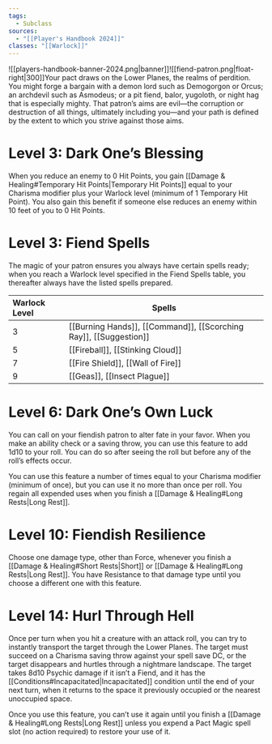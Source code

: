 ```yaml
---
tags:
  - Subclass
sources:
  - "[[Player's Handbook 2024]]"
classes: "[[Warlock]]"
---
```

![[players-handbook-banner-2024.png|banner]]![[fiend-patron.png|float-right|300]]Your pact draws on the Lower Planes, the realms of perdition. You might forge a bargain with a demon lord such as Demogorgon or Orcus; an archdevil such as Asmodeus; or a pit fiend, balor, yugoloth, or night hag that is especially mighty. That patron’s aims are evil—the corruption or destruction of all things, ultimately including you—and your path is defined by the extent to which you strive against those aims.
# Level 3: Dark One’s Blessing
When you reduce an enemy to 0 Hit Points, you gain [[Damage & Healing#Temporary Hit Points\|Temporary Hit Points]] equal to your Charisma modifier plus your Warlock level (minimum of 1 Temporary Hit Point). You also gain this benefit if someone else reduces an enemy within 10 feet of you to 0 Hit Points.

# Level 3: Fiend Spells
The magic of your patron ensures you always have certain spells ready; when you reach a Warlock level specified in the Fiend Spells table, you thereafter always have the listed spells prepared.

| Warlock Level | Spells                                                                                                                                                                                                                                                                           |
|:------------- | -------------------------------------------------------------------------------------------------------------------------------------------------------------------------------------------------------------------------------------------------------------------------------- |
| 3             | [[Burning Hands]], [[Command]], [[Scorching Ray]], [[Suggestion]] |
| 5             | [[Fireball]], [[Stinking Cloud]]                                                                                                                                         |
| 7             | [[Fire Shield]], [[Wall of Fire]]                                                                                                                                       |
| 9             | [[Geas]], [[Insect Plague]]                                                                                                                                                   |

# Level 6: Dark One’s Own Luck
You can call on your fiendish patron to alter fate in your favor. When you make an ability check or a saving throw, you can use this feature to add 1d10 to your roll. You can do so after seeing the roll but before any of the roll’s effects occur.

You can use this feature a number of times equal to your Charisma modifier (minimum of once), but you can use it no more than once per roll. You regain all expended uses when you finish a [[Damage & Healing#Long Rests|Long Rest]].
# Level 10: Fiendish Resilience
Choose one damage type, other than Force, whenever you finish a [[Damage & Healing#Short Rests\|Short]] or [[Damage & Healing#Long Rests|Long Rest]]. You have Resistance to that damage type until you choose a different one with this feature.
# Level 14: Hurl Through Hell
Once per turn when you hit a creature with an attack roll, you can try to instantly transport the target through the Lower Planes. The target must succeed on a Charisma saving throw against your spell save DC, or the target disappears and hurtles through a nightmare landscape. The target takes 8d10 Psychic damage if it isn’t a Fiend, and it has the [[Conditions#Incapacitated\|Incapacitated]] condition until the end of your next turn, when it returns to the space it previously occupied or the nearest unoccupied space.

Once you use this feature, you can’t use it again until you finish a [[Damage & Healing#Long Rests|Long Rest]] unless you expend a Pact Magic spell slot (no action required) to restore your use of it.
